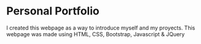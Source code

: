 # Personal Portfolio

I created this webpage as a way to introduce myself and my proyects.
This webpage was made using HTML, CSS, Bootstrap, Javascript & JQuery